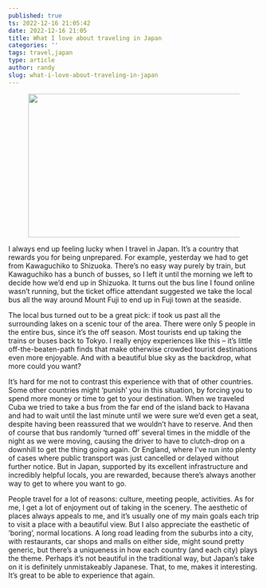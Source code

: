 ```yaml
---
published: true
ts: 2022-12-16 21:05:42
date: 2022-12-16 21:05
title: What I love about traveling in Japan
categories: ''
tags: travel,japan
type: article
author: randy
slug: what-i-love-about-traveling-in-japan
---
```

<figure class="wp-block-image size-large is-resized"><img alt="" class="wp-image-95" height="288" src="https://cfw7021.files.wordpress.com/2022/12/adj.jpg?w=1024" width="512" /></figure>



<p>I always end up feeling lucky when I travel in Japan. It&#8217;s a country that rewards you for being unprepared. For example, yesterday we had to get from Kawaguchiko to Shizuoka. There&#8217;s no easy way purely by train, but Kawaguchiko has a bunch of busses, so I left it until the morning we left to decide how we&#8217;d end up in Shizuoka. It turns out the bus line I found online wasn&#8217;t running, but the ticket office attendant suggested we take the local bus all the way around Mount Fuji to end up in Fuji town at the seaside. </p>



<p>The local bus turned out to be a great pick: if took us past all the surrounding lakes on a scenic tour of the area. There were only 5 people in the entire bus, since it&#8217;s the off season. Most tourists end up taking the trains or buses back to Tokyo. I really enjoy experiences like this &#8211; it&#8217;s little off-the-beaten-path finds that make otherwise crowded tourist destinations even more enjoyable. And with a beautiful blue sky as the backdrop, what more could you want? </p>



<p>It&#8217;s hard for me not to contrast this experience with that of other countries. Some other countries might &#8216;punish&#8217; you in this situation, by forcing you to spend more money or time to get to your destination. When we traveled Cuba we tried to take a bus from the far end of the island back to Havana and had to wait until the last minute until we were sure we&#8217;d even get a seat, despite having been reassured that we wouldn&#8217;t have to reserve. And then of course that bus randomly &#8216;turned off&#8217; several times in the middle of the night as we were moving, causing the driver to have to clutch-drop on a downhill to get the thing going again. Or England, where I&#8217;ve run into plenty of cases where public transport was just cancelled or delayed without further notice. But in Japan, supported by its excellent infrastructure and incredibly helpful locals, you are rewarded, because there&#8217;s always another way to get to where you want to go.</p>



<p>People travel for a lot of reasons: culture, meeting people, activities. As for me, I get a lot of enjoyment out of taking in the scenery. The aesthetic of places always appeals to me, and it&#8217;s usually one of my main goals each trip to visit a place with a beautiful view. But I also appreciate the easthetic of &#8216;boring&#8217;, normal locations. A long road leading from the suburbs into a city, with restaurants, car shops and malls on either side, might sound pretty generic, but there&#8217;s a uniqueness in how each country (and each city) plays the theme. Perhaps it&#8217;s not beautiful in the traditional way, but Japan&#8217;s take on it is definitely unmistakeably Japanese. That, to me, makes it interesting. It&#8217;s great to be able to experience that again.</p>